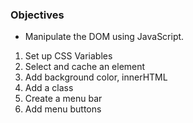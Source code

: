 ### Objectives
- Manipulate the DOM using JavaScript.

1.  Set up CSS Variables
2.  Select and cache an element
2.  Add background color, innerHTML
4.  Add a class
5.  Create a menu bar
6.  Add menu buttons
